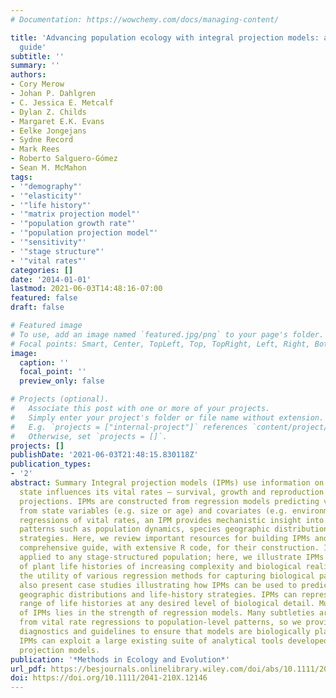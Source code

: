 ```yaml
---
# Documentation: https://wowchemy.com/docs/managing-content/

title: 'Advancing population ecology with integral projection models: a practical
  guide'
subtitle: ''
summary: ''
authors:
- Cory Merow
- Johan P. Dahlgren
- C. Jessica E. Metcalf
- Dylan Z. Childs
- Margaret E.K. Evans
- Eelke Jongejans
- Sydne Record
- Mark Rees
- Roberto Salguero-Gómez
- Sean M. McMahon
tags:
- '"demography"'
- '"elasticity"'
- '"life history"'
- '"matrix projection model"'
- '"population growth rate"'
- '"population projection model"'
- '"sensitivity"'
- '"stage structure"'
- '"vital rates"'
categories: []
date: '2014-01-01'
lastmod: 2021-06-03T14:48:16-07:00
featured: false
draft: false

# Featured image
# To use, add an image named `featured.jpg/png` to your page's folder.
# Focal points: Smart, Center, TopLeft, Top, TopRight, Left, Right, BottomLeft, Bottom, BottomRight.
image:
  caption: ''
  focal_point: ''
  preview_only: false

# Projects (optional).
#   Associate this post with one or more of your projects.
#   Simply enter your project's folder or file name without extension.
#   E.g. `projects = ["internal-project"]` references `content/project/deep-learning/index.md`.
#   Otherwise, set `projects = []`.
projects: []
publishDate: '2021-06-03T21:48:15.830118Z'
publication_types:
- '2'
abstract: Summary Integral projection models (IPMs) use information on how an individual's
  state influences its vital rates – survival, growth and reproduction – to make population
  projections. IPMs are constructed from regression models predicting vital rates
  from state variables (e.g. size or age) and covariates (e.g. environment). By combining
  regressions of vital rates, an IPM provides mechanistic insight into emergent ecological
  patterns such as population dynamics, species geographic distributions or life-history
  strategies. Here, we review important resources for building IPMs and provide a
  comprehensive guide, with extensive R code, for their construction. IPMs can be
  applied to any stage-structured population; here, we illustrate IPMs for a series
  of plant life histories of increasing complexity and biological realism, highlighting
  the utility of various regression methods for capturing biological patterns. We
  also present case studies illustrating how IPMs can be used to predict species'
  geographic distributions and life-history strategies. IPMs can represent a wide
  range of life histories at any desired level of biological detail. Much of the strength
  of IPMs lies in the strength of regression models. Many subtleties arise when scaling
  from vital rate regressions to population-level patterns, so we provide a set of
  diagnostics and guidelines to ensure that models are biologically plausible. Moreover,
  IPMs can exploit a large existing suite of analytical tools developed for matrix
  projection models.
publication: '*Methods in Ecology and Evolution*'
url_pdf: https://besjournals.onlinelibrary.wiley.com/doi/abs/10.1111/2041-210X.12146
doi: https://doi.org/10.1111/2041-210X.12146
---
```

